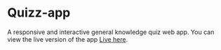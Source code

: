 # Quizz-app
A responsive and interactive general knowledge quiz web app.
You can view the live version of the app [Live here](https://ikram001.github.io/Quizz-app/).
